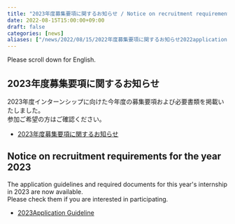 ```yaml
---
title: "2023年度募集要項に関するお知らせ / Notice on recruitment requirements for the year 2023"
date: 2022-08-15T15:00:00+09:00
draft: false
categories: [news]
aliases: ["/news/2022/08/15/2022年度募集要項に関するお知らせ2022application-guideline/"]
---
```

Please scroll down for English.

## 2023年度募集要項に関するお知らせ

2023年度インターンシップに向けた今年度の募集要項および必要書類を掲載いたしました。  
参加ご希望の⽅はご確認ください。

- [2023年度募集要項に関するお知らせ](/internship/required-docs)

## Notice on recruitment requirements for the year 2023

The application guidelines and required documents for this year's internship in 2023 are now available.  
Please check them if you are interested in participating.

- [2023Application Guideline](/internship/required-docs)
